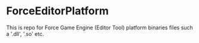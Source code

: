 # ForceEditorPlatform
This is repo for Force Game Engine (Editor Tool) platform binaries files such a '.dll', '.so' etc.
